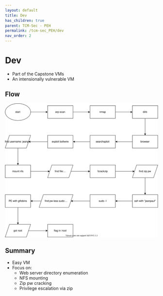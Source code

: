 ```yaml
---
layout: default
title: Dev
has_children: true
parent: TCM-Sec - PEH
permalink: /tcm-sec_PEH/dev
nav_order: 2
---
```

<!-- markdownlint-disable MD022 -->
<!-- markdownlint-disable MD025 -->

# Dev

- Part of the Capstone VMs
- An intensionally vulnerable VM


## Flow 

![Alt text](../../assets/TCM-Sec/Dev/flow.drawio.svg)

## Summary

- Easy VM 
- Focus on:
  - Web server directory enumeration
  - NFS mounting
  - Zip pw cracking
  - Privilege escalation via zip
